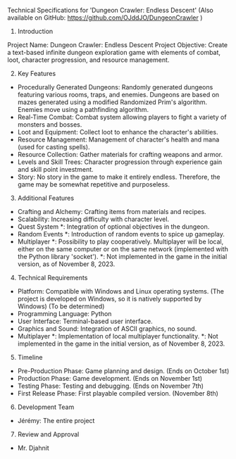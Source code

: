 Technical Specifications for 'Dungeon Crawler: Endless Descent'
(Also available on GitHub: https://github.com/OJddJO/DungeonCrawler )

1. Introduction

Project Name: Dungeon Crawler: Endless Descent
Project Objective: Create a text-based infinite dungeon exploration game with elements of combat, loot, character progression, and resource management.

2. Key Features

-   Procedurally Generated Dungeons: Randomly generated dungeons featuring various rooms, traps, and enemies. Dungeons are based on mazes generated using a modified Randomized Prim's algorithm. Enemies move using a pathfinding algorithm.
-   Real-Time Combat: Combat system allowing players to fight a variety of monsters and bosses.
-   Loot and Equipment: Collect loot to enhance the character's abilities.
-   Resource Management: Management of character's health and mana (used for casting spells).
-   Resource Collection: Gather materials for crafting weapons and armor.
-   Levels and Skill Trees: Character progression through experience gain and skill point investment.
-   Story: No story in the game to make it entirely endless. Therefore, the game may be somewhat repetitive and purposeless.

3. Additional Features

-   Crafting and Alchemy: Crafting items from materials and recipes.
-   Scalability: Increasing difficulty with character level.
-   Quest System *: Integration of optional objectives in the dungeon.
-   Random Events *: Introduction of random events to spice up gameplay.
-   Multiplayer *: Possibility to play cooperatively. Multiplayer will be local, either on the same computer or on the same network (implemented with the Python library 'socket').
*: Not implemented in the game in the initial version, as of November 8, 2023.

4. Technical Requirements

-   Platform: Compatible with Windows and Linux operating systems. (The project is developed on Windows, so it is natively supported by Windows) (To be determined)
-   Programming Language: Python
-   User Interface: Terminal-based user interface.
-   Graphics and Sound: Integration of ASCII graphics, no sound.
-   Multiplayer *: Implementation of local multiplayer functionality.
*: Not implemented in the game in the initial version, as of November 8, 2023.

5. Timeline

-   Pre-Production Phase: Game planning and design. (Ends on October 1st)
-   Production Phase: Game development. (Ends on November 1st)
-   Testing Phase: Testing and debugging. (Ends on November 7th)
-   First Release Phase: First playable compiled version. (November 8th)

6. Development Team

-   Jérémy: The entire project

7. Review and Approval

-   Mr. Djahnit